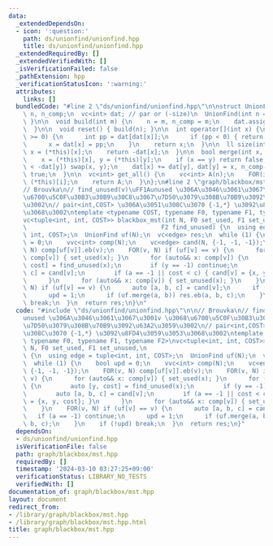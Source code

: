 ```yaml
---
data:
  _extendedDependsOn:
  - icon: ':question:'
    path: ds/unionfind/unionfind.hpp
    title: ds/unionfind/unionfind.hpp
  _extendedRequiredBy: []
  _extendedVerifiedWith: []
  _isVerificationFailed: false
  _pathExtension: hpp
  _verificationStatusIcon: ':warning:'
  attributes:
    links: []
  bundledCode: "#line 2 \"ds/unionfind/unionfind.hpp\"\n\nstruct UnionFind {\n  int\
    \ n, n_comp;\n  vc<int> dat; // par or (-size)\n  UnionFind(int n = 0) { build(n);\
    \ }\n\n  void build(int m) {\n    n = m, n_comp = m;\n    dat.assign(n, -1);\n\
    \  }\n\n  void reset() { build(n); }\n\n  int operator[](int x) {\n    while (dat[x]\
    \ >= 0) {\n      int pp = dat[dat[x]];\n      if (pp < 0) { return dat[x]; }\n\
    \      x = dat[x] = pp;\n    }\n    return x;\n  }\n\n  ll size(int x) {\n   \
    \ x = (*this)[x];\n    return -dat[x];\n  }\n\n  bool merge(int x, int y) {\n\
    \    x = (*this)[x], y = (*this)[y];\n    if (x == y) return false;\n    if (-dat[x]\
    \ < -dat[y]) swap(x, y);\n    dat[x] += dat[y], dat[y] = x, n_comp--;\n    return\
    \ true;\n  }\n\n  vc<int> get_all() {\n    vc<int> A(n);\n    FOR(i, n) A[i] =\
    \ (*this)[i];\n    return A;\n  }\n};\n#line 2 \"graph/blackbox/mst.hpp\"\n\n\
    // Brouvka\n// find_unused(v)\uFF1Aunused \u306A\u3046\u3061\u3067\u3001v \u3068\
    \u6700\u5C0F\u30B3\u30B9\u30C8\u3067\u7D50\u3079\u308B\u70B9\u3092\u63A2\u3059\
    \u3002\n// pair<int,COST> \u306A\u3051\u308C\u3070 {-1,*} \u3092\u8FD4\u3059\u3053\
    \u3068\u3002\ntemplate <typename COST, typename F0, typename F1, typename F2>\n\
    vc<tuple<int, int, COST>> blackbox_mst(int N, F0 set_used, F1 set_unused,\n  \
    \                                     F2 find_unused) {\n  using edge = tuple<int,\
    \ int, COST>;\n  UnionFind uf(N);\n  vc<edge> res;\n  while (1) {\n    bool upd\
    \ = 0;\n    vvc<int> comp(N);\n    vc<edge> cand(N, {-1, -1, -1});\n    FOR(v,\
    \ N) comp[uf[v]].eb(v);\n    FOR(v, N) if (uf[v] == v) {\n      for (auto&& x:\
    \ comp[v]) { set_used(x); }\n      for (auto&& x: comp[v]) {\n        auto [y,\
    \ cost] = find_unused(x);\n        if (y == -1) continue;\n        auto [a, b,\
    \ c] = cand[v];\n        if (a == -1 || cost < c) { cand[v] = {x, y, cost}; }\n\
    \      }\n      for (auto&& x: comp[v]) { set_unused(x); }\n    }\n    FOR(v,\
    \ N) if (uf[v] == v) {\n      auto [a, b, c] = cand[v];\n      if (a == -1) continue;\n\
    \      upd = 1;\n      if (uf.merge(a, b)) res.eb(a, b, c);\n    }\n    if (!upd)\
    \ break;\n  }\n  return res;\n}\n"
  code: "#include \"ds/unionfind/unionfind.hpp\"\n\n// Brouvka\n// find_unused(v)\uFF1A\
    unused \u306A\u3046\u3061\u3067\u3001v \u3068\u6700\u5C0F\u30B3\u30B9\u30C8\u3067\
    \u7D50\u3079\u308B\u70B9\u3092\u63A2\u3059\u3002\n// pair<int,COST> \u306A\u3051\
    \u308C\u3070 {-1,*} \u3092\u8FD4\u3059\u3053\u3068\u3002\ntemplate <typename COST,\
    \ typename F0, typename F1, typename F2>\nvc<tuple<int, int, COST>> blackbox_mst(int\
    \ N, F0 set_used, F1 set_unused,\n                                       F2 find_unused)\
    \ {\n  using edge = tuple<int, int, COST>;\n  UnionFind uf(N);\n  vc<edge> res;\n\
    \  while (1) {\n    bool upd = 0;\n    vvc<int> comp(N);\n    vc<edge> cand(N,\
    \ {-1, -1, -1});\n    FOR(v, N) comp[uf[v]].eb(v);\n    FOR(v, N) if (uf[v] ==\
    \ v) {\n      for (auto&& x: comp[v]) { set_used(x); }\n      for (auto&& x: comp[v])\
    \ {\n        auto [y, cost] = find_unused(x);\n        if (y == -1) continue;\n\
    \        auto [a, b, c] = cand[v];\n        if (a == -1 || cost < c) { cand[v]\
    \ = {x, y, cost}; }\n      }\n      for (auto&& x: comp[v]) { set_unused(x); }\n\
    \    }\n    FOR(v, N) if (uf[v] == v) {\n      auto [a, b, c] = cand[v];\n   \
    \   if (a == -1) continue;\n      upd = 1;\n      if (uf.merge(a, b)) res.eb(a,\
    \ b, c);\n    }\n    if (!upd) break;\n  }\n  return res;\n}"
  dependsOn:
  - ds/unionfind/unionfind.hpp
  isVerificationFile: false
  path: graph/blackbox/mst.hpp
  requiredBy: []
  timestamp: '2024-03-10 03:27:25+09:00'
  verificationStatus: LIBRARY_NO_TESTS
  verifiedWith: []
documentation_of: graph/blackbox/mst.hpp
layout: document
redirect_from:
- /library/graph/blackbox/mst.hpp
- /library/graph/blackbox/mst.hpp.html
title: graph/blackbox/mst.hpp
---
```

